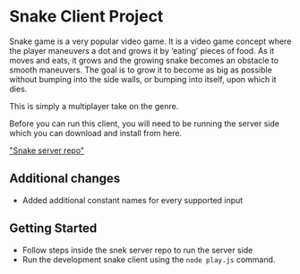 # Snake Client Project

Snake game is a very popular video game. It is a video game concept where the player maneuvers a dot and grows it by ‘eating’ pieces of food. As it moves and eats, it grows and the growing snake becomes an obstacle to smooth maneuvers. The goal is to grow it to become as big as possible without bumping into the side walls, or bumping into itself, upon which it dies.

This is simply a multiplayer take on the genre.

Before you can run this client, you will need to be running the server side which you can download and install from here.

["Snake server repo"](https://github.com/lighthouse-labs/snek-multiplayer)

## Additional changes
- Added additional constant names for every supported input

## Getting Started

- Follow steps inside the snek server repo to run the server side
- Run the development snake client using the `node play.js` command.